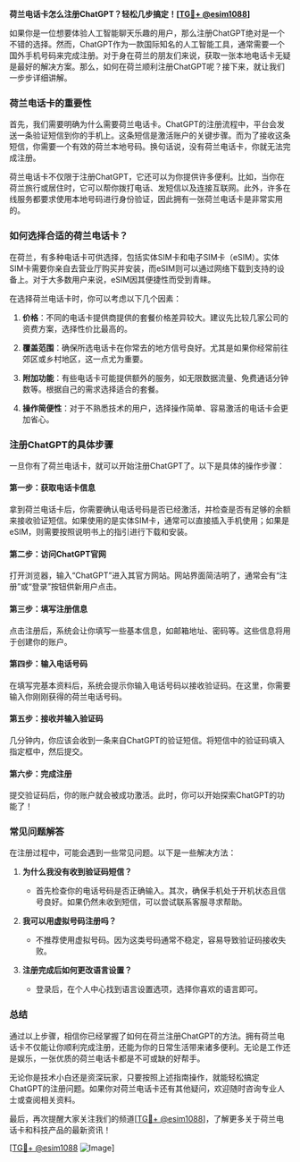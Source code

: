 **荷兰电话卡怎么注册ChatGPT？轻松几步搞定！[[TG💪+ @esim1088](https://t.me/s/esim1088)]**

如果你是一位想要体验人工智能聊天乐趣的用户，那么注册ChatGPT绝对是一个不错的选择。然而，ChatGPT作为一款国际知名的人工智能工具，通常需要一个国外手机号码来完成注册。对于身在荷兰的朋友们来说，获取一张本地电话卡无疑是最好的解决方案。那么，如何在荷兰顺利注册ChatGPT呢？接下来，就让我们一步步详细讲解。

### 荷兰电话卡的重要性

首先，我们需要明确为什么需要荷兰电话卡。ChatGPT的注册流程中，平台会发送一条验证短信到你的手机上。这条短信是激活账户的关键步骤。而为了接收这条短信，你需要一个有效的荷兰本地号码。换句话说，没有荷兰电话卡，你就无法完成注册。

荷兰电话卡不仅限于注册ChatGPT，它还可以为你提供许多便利。比如，当你在荷兰旅行或居住时，它可以帮你拨打电话、发短信以及连接互联网。此外，许多在线服务都要求使用本地号码进行身份验证，因此拥有一张荷兰电话卡是非常实用的。

### 如何选择合适的荷兰电话卡？

在荷兰，有多种电话卡可供选择，包括实体SIM卡和电子SIM卡（eSIM）。实体SIM卡需要你亲自去营业厅购买并安装，而eSIM则可以通过网络下载到支持的设备上。对于大多数用户来说，eSIM因其便捷性而受到青睐。

在选择荷兰电话卡时，你可以考虑以下几个因素：

1. **价格**：不同的电话卡提供商提供的套餐价格差异较大。建议先比较几家公司的资费方案，选择性价比最高的。
   
2. **覆盖范围**：确保所选电话卡在你常去的地方信号良好。尤其是如果你经常前往郊区或乡村地区，这一点尤为重要。

3. **附加功能**：有些电话卡可能提供额外的服务，如无限数据流量、免费通话分钟数等。根据自己的需求选择适合的套餐。

4. **操作简便性**：对于不熟悉技术的用户，选择操作简单、容易激活的电话卡会更加省心。

### 注册ChatGPT的具体步骤

一旦你有了荷兰电话卡，就可以开始注册ChatGPT了。以下是具体的操作步骤：

#### 第一步：获取电话卡信息

拿到荷兰电话卡后，你需要确认电话号码是否已经激活，并检查是否有足够的余额来接收验证短信。如果使用的是实体SIM卡，通常可以直接插入手机使用；如果是eSIM，则需要按照说明书上的指引进行下载和安装。

#### 第二步：访问ChatGPT官网

打开浏览器，输入“ChatGPT”进入其官方网站。网站界面简洁明了，通常会有“注册”或“登录”按钮供新用户点击。

#### 第三步：填写注册信息

点击注册后，系统会让你填写一些基本信息，如邮箱地址、密码等。这些信息将用于创建你的账户。

#### 第四步：输入电话号码

在填写完基本资料后，系统会提示你输入电话号码以接收验证码。在这里，你需要输入你刚刚获得的荷兰电话号码。

#### 第五步：接收并输入验证码

几分钟内，你应该会收到一条来自ChatGPT的验证短信。将短信中的验证码填入指定框中，然后提交。

#### 第六步：完成注册

提交验证码后，你的账户就会被成功激活。此时，你可以开始探索ChatGPT的功能了！

### 常见问题解答

在注册过程中，可能会遇到一些常见问题。以下是一些解决方法：

1. **为什么我没有收到验证码短信？**
   - 首先检查你的电话号码是否正确输入。其次，确保手机处于开机状态且信号良好。如果仍然未收到短信，可以尝试联系客服寻求帮助。

2. **我可以用虚拟号码注册吗？**
   - 不推荐使用虚拟号码。因为这类号码通常不稳定，容易导致验证码接收失败。

3. **注册完成后如何更改语言设置？**
   - 登录后，在个人中心找到语言设置选项，选择你喜欢的语言即可。

### 总结

通过以上步骤，相信你已经掌握了如何在荷兰注册ChatGPT的方法。拥有荷兰电话卡不仅能让你顺利完成注册，还能为你的日常生活带来诸多便利。无论是工作还是娱乐，一张优质的荷兰电话卡都是不可或缺的好帮手。

无论你是技术小白还是资深玩家，只要按照上述指南操作，就能轻松搞定ChatGPT的注册问题。如果你对荷兰电话卡还有其他疑问，欢迎随时咨询专业人士或查阅相关资料。

最后，再次提醒大家关注我们的频道[[TG💪+ @esim1088](https://t.me/s/esim1088)]，了解更多关于荷兰电话卡和科技产品的最新资讯！ 

[[TG💪+ @esim1088](https://t.me/s/esim1088) ![Image](https://i.postimg.cc/4NQfJmqS/Snipaste-2025-05-13-00-14-12.png)]